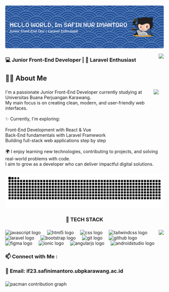 ![Header](./img/header.png)

<img align="right" height="120" src="https://media1.giphy.com/media/v1.Y2lkPTc5MGI3NjExd203Z2s5YzFlZGUydXZ4eGV2dm43dDFmb3ZzbWpra3c4cWs1MTAzOSZlcD12MV9pbnRlcm5hbF9naWZfYnlfaWQmY3Q9Zw/TyCVCdmXJHnK3yHjqy/giphy.gif"  />

###

<h3 align="left">💻 Junior Front-End Developer | 🌱 Laravel Enthusiast</h3>

###

<h2 align="left">👨‍💻 About Me</h2>

###

<img align="right" height="180" src="https://media4.giphy.com/media/v1.Y2lkPTc5MGI3NjExMzJjYThpY2Rmc3A1bWlhZWgzOHYycGcyc2l0M3RhYTJ3bHR3bnlxaCZlcD12MV9pbnRlcm5hbF9naWZfYnlfaWQmY3Q9Zw/4TmxH7ZMn1aYE/giphy.gif"  />

###

<p align="left">I'm a passionate Junior Front-End Developer currently studying at Universitas Buana Perjuangan Karawang.<br>My main focus is on creating clean, modern, and user-friendly web interfaces.<br><br>✨ Currently, I'm exploring:<br><br>Front-End Development with React & Vue<br>Back-End fundamentals with Laravel Framework<br>Building full-stack web applications step by step<br><br>🌍 I enjoy learning new technologies, contributing to projects, and solving real-world problems with code.<br>I aim to grow as a developer who can deliver impactful digital solutions.</p>

###

<img src="https://raw.githubusercontent.com/SafinNurImantoro/SafinNurImantoro/output/snake.svg" alt="Snake animation" />

###

<h3 align="center">🔧 TECH STACK</h3>

###

<img align="right" height="170" src="https://media4.giphy.com/media/v1.Y2lkPTc5MGI3NjExNHIweWUxYXh1cWRmcHYwcmxoOHU2YzdlaW1uNnQ4Zm5vdWF4a3N5biZlcD12MV9pbnRlcm5hbF9naWZfYnlfaWQmY3Q9Zw/W9MrfVxE4s2Zi/giphy.gif"  />

###

<div align="left">
  <img src="https://cdn.jsdelivr.net/gh/devicons/devicon/icons/javascript/javascript-original.svg" height="40" alt="javascript logo"  />
  <img width="12" />
  <img src="https://cdn.jsdelivr.net/gh/devicons/devicon/icons/html5/html5-original.svg" height="40" alt="html5 logo"  />
  <img width="12" />
  <img src="https://cdn.jsdelivr.net/gh/devicons/devicon/icons/css3/css3-original.svg" height="40" alt="css logo"  />
  <img width="12" />
  <img src="https://cdn.jsdelivr.net/gh/devicons/devicon/icons/tailwindcss/tailwindcss-original-wordmark.svg" height="40" alt="tailwindcss logo"  />
  <img width="12" />
  <img src="https://cdn.jsdelivr.net/gh/devicons/devicon/icons/laravel/laravel-original.svg" height="40" alt="laravel logo"  />
  <img width="12" />
  <img src="https://cdn.jsdelivr.net/gh/devicons/devicon/icons/bootstrap/bootstrap-original.svg" height="40" alt="bootstrap logo"  />
  <img width="12" />
  <img src="https://cdn.jsdelivr.net/gh/devicons/devicon/icons/git/git-original.svg" height="40" alt="git logo"  />
  <img width="12" />
  <img src="https://cdn.jsdelivr.net/gh/devicons/devicon/icons/github/github-original.svg" height="40" alt="github logo"  />
  <img width="12" />
  <img src="https://cdn.jsdelivr.net/gh/devicons/devicon/icons/figma/figma-original.svg" height="40" alt="figma logo"  />
  <img width="12" />
  <img src="https://cdn.jsdelivr.net/gh/devicons/devicon/icons/ionic/ionic-original.svg" height="40" alt="ionic logo"  />
  <img width="12" />
  <img src="https://cdn.jsdelivr.net/gh/devicons/devicon/icons/angularjs/angularjs-original.svg" height="40" alt="angularjs logo"  />
  <img width="12" />
  <img src="https://cdn.jsdelivr.net/gh/devicons/devicon/icons/androidstudio/androidstudio-original.svg" height="40" alt="androidstudio logo"  />
</div>

###

<h3 align="left">📫 Connect with Me :  <br><br>📧 Email: if23.safinimantoro.ubpkarawang.ac.id</h3>

###

<picture>
  <source media="(prefers-color-scheme: dark)" srcset="https://raw.githubusercontent.com/SafinNurImantoro/SafinNurImantoro/output/pacman-contribution-graph-dark.svg">
  <source media="(prefers-color-scheme: light)" srcset="https://raw.githubusercontent.com/SafinNurImantoro/SafinNurImantoro/output/pacman-contribution-graph.svg">
  <img alt="pacman contribution graph" src="https://raw.githubusercontent.com/SafinNurImantoro/SafinNurImantoro/output/pacman-contribution-graph.svg">
</picture>

###